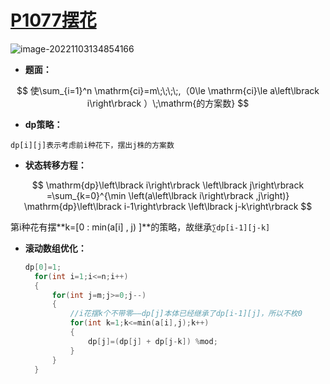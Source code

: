 # [P1077摆花](https://www.luogu.com.cn/problem/P1077)

![image-20221103134854166](https://s2.loli.net/2022/11/03/Vud71rmj48aEWpn.png)

* **题面：**

$$
使\sum_{i=1}^n \mathrm{ci}=m\;\;\;\;,（0\le \mathrm{ci}\le a\left\lbrack i\right\rbrack ）\;\mathrm{的方案数}
$$

* **dp策略：**

`dp[i][j]表示考虑前i种花下，摆出j株的方案数`

* **状态转移方程：**

$$
\mathrm{dp}\left\lbrack i\right\rbrack \left\lbrack j\right\rbrack =\sum_{k=0}^{\min \left(a\left\lbrack i\right\rbrack ,j\right)} \mathrm{dp}\left\lbrack i-1\right\rbrack \left\lbrack j-k\right\rbrack
$$

  第i种花有摆**k=[0 : min(a[i] , j) ]**的策略，故继承`∑dp[i-1][j-k]`

* **滚动数组优化：**

  ~~~C++
  dp[0]=1;
  	for(int i=1;i<=n;i++)
  	{
  		for(int j=m;j>=0;j--)
  		{
  			//i花摆k个不带零——dp[j]本体已经继承了dp[i-1][j]，所以不枚0 
  			for(int k=1;k<=min(a[i],j);k++)
  			{
  				dp[j]=(dp[j] + dp[j-k]) %mod;
  			}
  		}
  	}
  ~~~

  